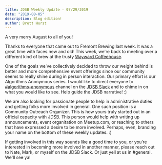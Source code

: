 ```yaml
---
title: JDSB Weekly Update - 07/29/2019
date: "2019-08-05"
description: Blog edition!
author: Brett Hurst
---
```


A very merry August to all of you!

Thanks to everyone that came out to Fremont Brewing last week. It was a great time with faces new and old! This week, we're back to meeting over a different kind of brew at the trusty [Wayward Coffeehouse](https://www.meetup.com/The-Junior-Dev-Struggle-Bus/events/dblmfryzlbhb/).

One of the goals we've collectively decided to throw our weight behind is better and more comprehensive event offerings since our community seems to really shine during in person interaction. Our primary effort is our Algorithms Anonymous series. I would like to direct everyone to [#algorithms-anonymous](https://app.slack.com/client/TE1SMRZSP/CLJLJ5RDF) channel on the [JDSB Slack](https://join.slack.com/t/jdsb/shared_invite/enQtNzA0NTY3OTE2ODg3LTE5ZTE5ODI5YmE5YTUzN2UyOWUxZmM1ZDZlNDliZTgxYTg0ODRlMmM3OThkY2JlZDRlNjIzYmJiMjNjNDBjOWQ) and to chime in on what you would like to see. Help guide the JDSB narrative! :)

We are also looking for passionate people to help in administrative duties and getting folks more involved in general. One such position is a Community Outreach Organizer. This is how yours truly started out in an official capacity with JDSB. This person would help with writing up announcements, event organitation on Meetup.com, or reaching to others that have expressed a desire to be more involved. Perhaps, even, branding your name on the bottom of these weekly updates. :)

If getting involved in this way sounds like a good time to you, or you're interested in becoming more involved in another manner, please reach out to Nate, Mark, or myself on the JDSB Slack. Or just yell at us in #general. We'll see ya!
